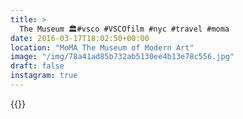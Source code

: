 ```yaml
---
title: >
  The Museum 🏛#vsco #VSCOfilm #nyc #travel #moma
date: 2016-03-17T18:02:50+00:00
location: "MoMA The Museum of Modern Art"
image: "/img/78a41ad85b732ab5130ee4b13e78c556.jpg"
draft: false
instagram: true
---
```


{{<photo src="/img/78a41ad85b732ab5130ee4b13e78c556.jpg">}}
